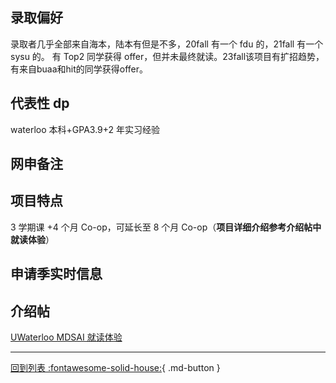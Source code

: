 ## 录取偏好

录取者几乎全部来自海本，陆本有但是不多，20fall 有一个 fdu 的，21fall 有一个 sysu 的。
有 Top2 同学获得 offer，但并未最终就读。23fall该项目有扩招趋势，有来自buaa和hit的同学获得offer。

## 代表性 dp

waterloo 本科+GPA3.9+2 年实习经验

## 网申备注

## 项目特点

3 学期课 +4 个月 Co-op，可延长至 8 个月 Co-op（**项目详细介绍参考介绍帖中就读体验**）

## 申请季实时信息

## 介绍帖

[UWaterloo MDSAI 就读体验](https://www.1point3acres.com/bbs/thread-950890-1-1.html)

---

[回到列表 :fontawesome-solid-house:](grade.md){ .md-button }
